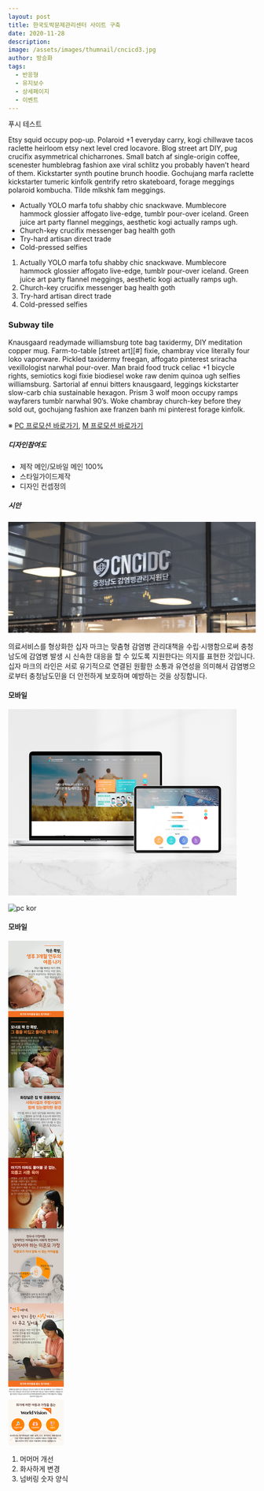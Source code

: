 ```yaml
---
layout: post
title: 한국도박문제관리센터 사이트 구축
date: 2020-11-28
description:
image: /assets/images/thumnail/cncicd3.jpg
author: 방승화
tags:
  - 반응형
  - 유지보수
  - 상세페이지
  - 이벤트
---
```

푸시 테스트

Etsy squid occupy pop-up. Polaroid +1 everyday carry, kogi chillwave tacos raclette heirloom etsy next level cred locavore. Blog street art DIY, pug crucifix asymmetrical chicharrones. Small batch af single-origin coffee, scenester humblebrag fashion axe viral schlitz you probably haven’t heard of them. Kickstarter synth poutine brunch hoodie. Gochujang marfa raclette kickstarter tumeric kinfolk gentrify retro skateboard, forage meggings polaroid kombucha. Tilde mlkshk fam meggings.

* Actually YOLO marfa tofu shabby chic snackwave. Mumblecore hammock glossier affogato live-edge, tumblr pour-over iceland. Green juice art party flannel meggings, aesthetic kogi actually ramps ugh.
* Church-key crucifix messenger bag health goth
* Try-hard artisan direct trade
* Cold-pressed selfies

1. Actually YOLO marfa tofu shabby chic snackwave. Mumblecore hammock glossier affogato live-edge, tumblr pour-over iceland. Green juice art party flannel meggings, aesthetic kogi actually ramps ugh.
2. Church-key crucifix messenger bag health goth
3. Try-hard artisan direct trade
4. Cold-pressed selfies

### Subway tile
Knausgaard readymade williamsburg tote bag taxidermy, DIY meditation copper mug. Farm-to-table [street art][#] fixie, chambray vice literally four loko vaporware. Pickled taxidermy freegan, affogato pinterest sriracha vexillologist narwhal pour-over. Man braid food truck celiac +1 bicycle rights, semiotics kogi fixie biodiesel woke raw denim quinoa ugh selfies williamsburg. Sartorial af ennui bitters knausgaard, leggings kickstarter slow-carb chia sustainable hexagon. Prism 3 wolf moon occupy ramps wayfarers tumblr narwhal 90’s. Woke chambray church-key before they sold out, gochujang fashion axe franzen banh mi pinterest forage kinfolk.

※ [PC 프로모션 바로가기](https://www.worldvision.or.kr/campaign/2019/yeondu.asp), [M 프로모션 바로가기](http://m.worldvision.or.kr/story/yeondu/)


##### 디자인참여도
* 제작 메인/모바일 메인 100%
* 스타일가이드제작
* 디자인 컨셉정의


##### 시안

![pc kor](/assets/images/cncicd.jpg#full)

의료서비스를 형상화한 십자 마크는 맞춤형 감염병 관리대책을 수립·시행함으로써 충청남도에 감염병 발생 시 신속한 대응을 할 수 있도록 지원한다는 의지를 표현한 것입니다. 십자 마크의 라인은 서로 유기적으로 연결된 원활한 소통과 유연성을 의미해서 감염병으로부터 충청남도민을 더 안전하게 보호하며 예방하는 것을 상징합니다.

#### 모바일
![Mobile kor](/assets/images/cncicd4.jpg)

![pc kor](/assets/images/yeondu_pc.jpg)

#### 모바일
![Mobile kor](/assets/images/yeondu_m.jpg)

1. 머머머 개선
2. 화사하게 변경
3. 넘버링 숫자 양식
